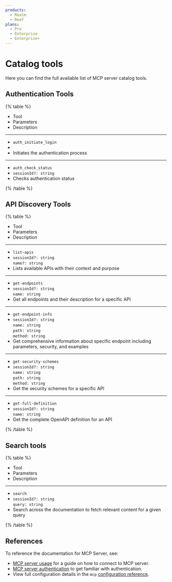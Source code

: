 ```yaml
---
products:
  - Realm
  - Reef
plans:
  - Pro
  - Enterprise
  - Enterprise+
---
```


# Catalog tools

Here you can find the full available list of MCP server catalog tools.

## Authentication Tools

{% table %}

- Tool
- Parameters
- Description

---

- `auth_initiate_login`
- 
- Initiates the authentication process

---

- `auth_check_status`
- `sessionId?: string`
- Checks authentication status

{% /table %}

## API Discovery Tools

{% table %}

- Tool
- Parameters
- Description

---

- `list-apis`
- `sessionId?: string` <br> `name?: string`
- Lists available APIs with their context and purpose

---

- `get-endpoints`
- `sessionId?: string`<br>`name: string`
- Get all endpoints and their description for a specific API

---

- `get-endpoint-info`
- `sessionId?: string`<br>`name: string`<br>`path: string`<br>`method: string`
- Get comprehensive information about specific endpoint including parameters, security, and examples

---

- `get-security-schemes`
- `sessionId?: string`<br>`name: string`<br>`path: string`<br>`method: string`
-  Get the security schemes for a specific API

---

- `get-full-definition`
- `sessionId?: string`<br>`name: string`
- Get the complete OpenAPI definition for an API
  
{% /table %}

## Search tools

{% table %}

- Tool
- Parameters
- Description

---

- `search`
- `sessionId?: string`<br>`query: string`
- Search across the documentation to fetch relevant content for a given query

{% /table %}

## References

To reference the documentation for MCP Server, see:
- [MCP server usage](../usage.md) for a guide on how to connect to MCP server.
- [MCP server authentication](./authentication.md) to get familiar with authentication.
- View full configuration details in the `mcp` [configuration reference](../../../config/mcp.md).